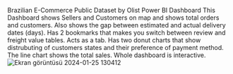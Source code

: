 Brazilian E-Commerce Public Dataset by Olist Power BI Dashboard
This Dashboard shows Sellers and Customers on map and shows total orders and customers.
Also shows the gap between estimated and actual delivery dates (days).
Has 2 bookmarks that makes you switch between review and freight value tables. Acts as a tab.
Has two donut charts that show distrubuting of customers states and their preference of payment method.
The line chart shows the total sales.
Whole dashboard is interactive.
![Ekran görüntüsü 2024-01-25 130412](https://github.com/nurgumus/e-commerce-PowerBI/assets/108015878/6a045a29-9497-4925-a095-7b502aa5f262)
